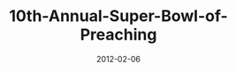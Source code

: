 ---
layout: music 
title: "10th-Annual-Super-Bowl-of-Preaching"
series: "10th Annual Super Bowl of Preaching"
date: 2012-02-06 
description: "Brian Tome and Chuck Mingo face off in the annual smackdown of preaching."
audio: "rtmp://video.crossroads.net/2012superbowl.mp3"
audio-duration: "00:00"
src: "http://www.crossroads.net/players/media/mediumHz/SB_190x110-10.jpg"
---